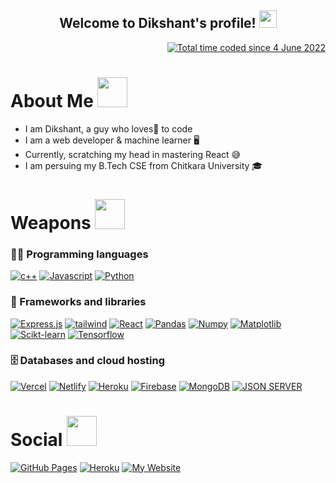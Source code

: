 

<h2 align="center">
  Welcome to Dikshant's profile!
  <img src="https://media.giphy.com/media/hvRJCLFzcasrR4ia7z/giphy.gif" width="28">
</h2>

<p align="right">
<a href="https://wakatime.com/@b9832794-a3f9-4f1d-87bd-407c34ad33d2">
  <img src="https://wakatime.com/badge/user/b9832794-a3f9-4f1d-87bd-407c34ad33d2.svg?style=social" alt="Total time coded since 4 June 2022" />
</a>
</p>
  
<!-- <p align="center">
  <a href="https://github.com/mukulrajpoot262610?tab=repositories&sort=stargazers">
    <img alt="total stars" title="Total stars on GitHub" src="https://custom-icon-badges.herokuapp.com/badge/dynamic/json?logo=star&color=55960c&labelColor=488207&label=Stars&style=for-the-badge&query=%24.stars&url=https://api.github-star-counter.workers.dev/user/mukulrajpoot262610"/></a>
  <a href="https://github.com/mukulrajpoot262610?tab=followers">
    <img alt="followers" title="Follow me on Github" src="https://custom-icon-badges.herokuapp.com/github/followers/mukulrajpoot262610?color=236ad3&labelColor=1155ba&style=for-the-badge&logo=person-add&label=Follow&logoColor=white"/></a>
</p> -->

<h1>About Me <img src="https://media.giphy.com/media/r3J4ibKEk5MafUxFue/giphy.gif" width="48" /></h1>
<ul>
  <li>I am Dikshant, a guy who loves💖 to code</li>
  <li>I am a web developer & machine learner 🖥️</li>
  <li>Currently, scratching my head in mastering React 😅</li>
  <li>I am persuing my B.Tech CSE from Chitkara University 🎓</li>
<!--   <li>Check out my website: https://mukulrajpoot.com </li> -->
</ul>

<!-- <h1>My GitHub Stats <img src="https://media.giphy.com/media/cmOBZdewjfLzV9NQiH/giphy.gif" width="48" /></h1>

|<img align=center alt="Dikshant's streak" src="https://github-readme-stats.vercel.app/api?username=mukulrajpoot262610&show_icons=true&count_private=true&include_all_commits=true"/>|<img src="https://github-readme-streak-stats.herokuapp.com/?user=mukulrajpoot262610" />
|---|---| -->

<h1>Weapons <img src="https://media.giphy.com/media/2yzGTewUsGil0LFCTv/giphy.gif" width="48" /></h1>

### 👨‍💻 Programming languages

<p> 
  <a href="#"><img alt="c++" src="https://img.shields.io/badge/C%2B%2B-00599C?style=for-the-badge&logo=c%2B%2B&logoColor=white"></a>
  <a href="#"><img alt="Javascript" src="https://img.shields.io/badge/JavaScript-323330?style=for-the-badge&logo=javascript&logoColor=F7DF1E"></a>
  <a href="#"><img alt="Python" src="https://img.shields.io/badge/Python-FFD43B?style=for-the-badge&logo=python&logoColor=blue"></a>
</p>

### 🧰 Frameworks and libraries

<p>  
  <a href="#"><img alt="Express.js" src="https://img.shields.io/badge/Express.js-000000?style=for-the-badge&logo=express&logoColor=white"></a>
  <a href="#"><img alt="tailwind" src="https://img.shields.io/badge/tailwindcss-%2338B2AC.svg?style=for-the-badge&logo=tailwind-css&logoColor=white"></a>
  <a href="#"><img alt="React" src="https://img.shields.io/badge/React-20232a.svg?style=for-the-badge&logo=react&logoColor=%2361DAFB"></a>
  <a href="#"><img alt="Pandas" src="https://img.shields.io/badge/pandas-000000.svg?logo=pandas&logoColor=white&style=for-the-badge"></a>
  <a href="#"><img alt="Numpy" src="https://img.shields.io/badge/numpy-7996bd.svg?logo=numpy&logoColor=white&style=for-the-badge"></a>
  <a href="#"><img alt="Matplotlib" src="https://img.shields.io/badge/matplotlib-7as996.svg?logo=matplotlib&logoColor=white&style=for-the-badge"></a>
  <a href="#"><img alt="Scikt-learn" src="https://img.shields.io/badge/scikit-learn-278891.svg?logo=scikitlearn&logoColor=white&style=for-the-badge"></a>
  <a href="#"><img alt="Tensorflow" src="https://img.shields.io/badge/tensorflow-FFA500.svg?logo=tensorflow&logoColor=white&style=for-the-badge"></a>
</p>

### 🗄️ Databases and cloud hosting

<p>
    <a href="#"><img alt="Vercel" src="https://img.shields.io/badge/Vercel-000000.svg?logo=vercel&logoColor=white&style=for-the-badge"></a>
    <a href="#"><img alt="Netlify" src="https://img.shields.io/badge/Netlify-278891.svg?logo=netlify&logoColor=white&style=for-the-badge"></a>
    <a href="#"><img alt="Heroku" src="https://img.shields.io/badge/Heroku-430098.svg?logo=heroku&logoColor=white&style=for-the-badge"></a>
    <a href="#"><img alt="Firebase" src="https://img.shields.io/badge/Firebase-eb9e34.svg?logo=firebase&logoColor=white&style=for-the-badge"></a>
    <a href="#"><img alt="MongoDB" src ="https://img.shields.io/badge/MongoDB-4ea94b.svg?logo=mongodb&logoColor=white&style=for-the-badge"></a>
    <a href="#"><img alt="JSON SERVER" src="https://img.shields.io/badge/jsonserver-000098.svg?logo=jsonserverlogoColor=white&style=for-the-badge"></a>
</p>

<h1>Social <img src="https://media.giphy.com/media/YCVBc32RFdqKpkiIMF/giphy.gif" width="48" /></h1>
   <a href="mailto:09dikshant09@gmail.com"><img alt="GitHub Pages" src="https://img.shields.io/badge/Gmail-D14836?style=for-the-badge&logo=gmail&logoColor=white"></a>
   <a href="https://www.linkedin.com/in/dikshant-83b736200/"><img alt="Heroku" src="https://img.shields.io/badge/linkedin-%230077B5.svg?style=for-the-badge&logo=linkedin&logoColor=white"></a>
   <a href="https://dk-dikshant-portfolio.herokuapp.com/"> <img alt="My Website" src ="https://img.shields.io/website"> </a>
